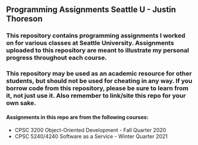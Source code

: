 ## Programming Assignments Seattle U - Justin Thoreson

### This repository contains programming assignments I worked on for various classes at Seattle University. Assignments uploaded to this repository are meant to illustrate my personal progress throughout each course.
### This repository may be used as an academic resource for other students, but should not be used for cheating in any way. If you borrow code from this repository, please be sure to learn from it, not just use it. Also remember to link/site this repo for your own sake.
#### Assignments in this repo are from the following courses:
- CPSC 3200 Object-Oriented Development - Fall Quarter 2020
- CPSC 5240/4240 Software as a Service - Winter Quarter 2021
